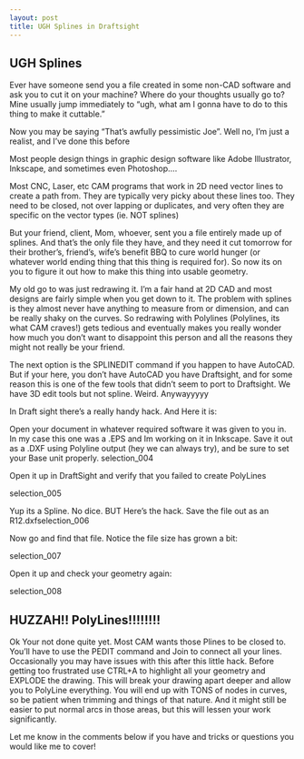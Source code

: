 ```yaml
---
layout: post
title: UGH Splines in Draftsight
---
```

## UGH Splines

Ever have someone send you a file created in some non-CAD software and ask you to cut it on your machine? Where do your thoughts usually go to? Mine usually jump immediately to “ugh, what am I gonna have to do to this thing to make it cuttable.”

Now you may be saying “That’s awfully pessimistic Joe”. Well no, I’m just a realist, and I’ve done this before

Most people design things in graphic design software like Adobe Illustrator, Inkscape, and sometimes even Photoshop….

Most CNC, Laser, etc CAM programs that work in 2D need vector lines to create a path from. They are typically very picky about these lines too. They need to be closed, not over lapping or duplicates, and very often they are specific on the vector types (ie. NOT splines)

But your friend, client, Mom, whoever, sent you a file entirely made up of splines. And that’s the only file they have, and they need it cut tomorrow for their brother’s, friend’s, wife’s benefit BBQ to cure world hunger (or whatever world ending thing that this thing is required for). So now its on you to figure it out how to make this thing into usable geometry.

My old go to was just redrawing it. I’m a fair hand at 2D CAD and most designs are fairly simple when you get down to it. The problem with splines is they almost never have anything to measure from or dimension, and can be really shaky on the curves. So redrawing with Polylines (Polylines, its what CAM craves!) gets tedious and eventually makes you really wonder how much you don’t want to disappoint this person and all the reasons they might not really be your friend.

The next option is the SPLINEDIT command if you happen to have AutoCAD. But if your here, you don’t have AutoCAD you have Draftsight, and for some reason this is one of the few tools that didn’t seem to port to Draftsight. We have 3D edit tools but not spline. Weird. Anywayyyyy

In Draft sight there’s a really handy hack. And Here it is:

Open your document in whatever required software it was given to you in. In my case this one was a .EPS and Im working on it in Inkscape.
Save it out as a .DXF using Polyline output (hey we can always try), and be sure to set your Base unit properly.
selection_004

Open it up in DraftSight and verify that you failed to create PolyLines

selection_005

Yup its a Spline. No dice. BUT Here’s the hack. Save the file out as an R12.dxfselection_006

Now go and find that file. Notice the file size has grown a bit:

selection_007

Open it up and check your geometry again:

selection_008

## HUZZAH!! PolyLines!!!!!!!!

Ok Your not done quite yet. Most CAM wants those Plines to be closed to. You’ll have to use the PEDIT command and Join to connect all your lines. Occasionally you may have issues with this after this little hack. Before getting too frustrated use CTRL+A to highlight all your geometry and EXPLODE the drawing. This will break your drawing apart deeper and allow you to PolyLine everything. You will end up with TONS of nodes in curves, so be patient when trimming and things of that nature. And it might still be easier to put normal arcs in those areas, but this will lessen your work significantly.

Let me know in the comments below if you have and tricks or questions you would like me to cover!
